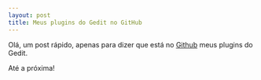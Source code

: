 ```yaml
---
layout: post
title: Meus plugins do Gedit no GitHub
---
```


Olá, um post rápido, apenas para dizer que está no [Github](https://github.com/caironoleto/my-gedit-plugins) meus plugins do Gedit.

Até a próxima!
